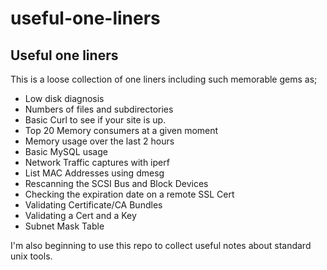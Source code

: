 # useful-one-liners
## Useful one liners

This is a loose collection of one liners including such memorable gems as;

 - Low disk diagnosis
 - Numbers of files and subdirectories
 - Basic Curl to see if your site is up.
 - Top 20 Memory consumers at a given moment
 - Memory usage over the last 2 hours
 - Basic MySQL usage
 - Network Traffic captures with iperf
 - List MAC Addresses using dmesg
 - Rescanning the SCSI Bus and Block Devices
 - Checking the expiration date on a remote SSL Cert
 - Validating Certificate/CA Bundles 
 - Validating a Cert and a Key
 - Subnet Mask Table

I'm also beginning to use this repo to collect useful notes about standard unix tools.

